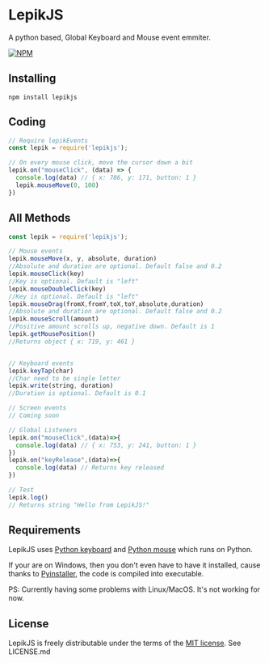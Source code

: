 # LepikJS
A python based, Global Keyboard and Mouse event emmiter.

[![NPM](https://nodei.co/npm-dl/lepikjs.png)](https://www.npmjs.com/package/lepikjs)


## Installing

    npm install lepikjs

## Coding

```javascript
// Require lepikEvents
const lepik = require('lepikjs');

// On every mouse click, move the cursor down a bit
lepik.on("mouseClick", (data) => {
  console.log(data) // { x: 786, y: 171, button: 1 }
  lepik.mouseMove(0, 100)
})

```

## All Methods

```javascript
const lepik = require('lepikjs');

// Mouse events
lepik.mouseMove(x, y, absolute, duration)
//Absolute and duration are optional. Default false and 0.2
lepik.mouseClick(key)
//Key is optional. Default is "left"
lepik.mouseDoubleClick(key)
//Key is optional. Default is "left"
lepik.mouseDrag(fromX,fromY,toX,toY,absolute,duration)
//Absolute and duration are optional. Default false and 0.2
lepik.mouseScroll(amount)
//Positive amount scrolls up, negative down. Default is 1
lepik.getMousePosition()
//Returns object { x: 719, y: 461 }


// Keyboard events
lepik.keyTap(char)
//Char need to be single letter
lepik.write(string, duration)
//Duration is optional. Default is 0.1

// Screen events
// Coming soon

// Global Listeners
lepik.on("mouseClick",(data)=>{
  console.log(data) // { x: 753, y: 241, button: 1 }
})
lepik.on("keyRelease",(data)=>{
  console.log(data) // Returns key released
})

// Test
lepik.log()
// Returns string "Hello from LepikJS!"

```

## Requirements

LepikJS uses [Python keyboard](https://github.com/boppreh/keyboard) and [Python mouse](https://github.com/boppreh/mouse) which runs on Python. 

If your are on Windows, then you don't even have to have it installed, cause thanks to [Pyinstaller](https://github.com/pyinstaller/pyinstaller), the code is compiled into executable.

PS: Currently having some problems with Linux/MacOS. It's not working for now.


## License
LepikJS is freely distributable under the terms of the [MIT license](http://opensource.org/licenses/MIT). 
See LICENSE.md